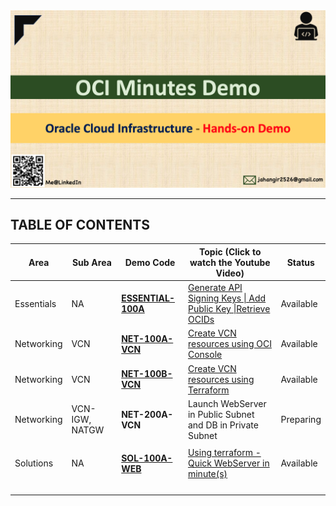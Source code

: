 

<img src="img/home.png" alt="home" style="zoom:50%;" />

------



## TABLE OF CONTENTS

| Area       | Sub Area       | Demo Code                            | Topic (Click to watch the Youtube Video)                     | Status    |
| ---------- | -------------- | ------------------------------------ | ------------------------------------------------------------ | --------- |
| Essentials | NA             | [**ESSENTIAL-100A**](ESSENTIAL-100A) | [Generate API Signing Keys \| Add Public Key \|Retrieve OCIDs](https://youtu.be/byuz_xRhn9U) | Available |
| Networking | VCN            | [**NET-100A-VCN**](NET-100A-VCN)     | [Create VCN resources using OCI Console](https://youtu.be/TUvFwSRR1Hk) | Available |
| Networking | VCN            | [**NET-100B-VCN**](NET-100B-VCN)     | [Create VCN resources using Terraform](https://youtu.be/sKrMnNtRZKc) | Available |
| Networking | VCN-IGW, NATGW | **NET-200A-VCN**                     | Launch WebServer in Public Subnet and DB in Private Subnet   | Preparing |
|            |                |                                      |                                                              |           |
| Solutions  | NA             | [**SOL-100A-WEB**](SOL-100A-WEB)     | [Using terraform - Quick WebServer in minute(s)](https://youtu.be/pqAZdW2ChjI) | Available |
|            |                |                                      |                                                              |           |
|            |                |                                      |                                                              |           |
|            |                |                                      |                                                              |           |
|            |                |                                      |                                                              |           |



